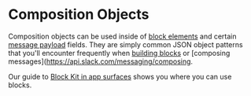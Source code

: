 # Composition Objects

Composition objects can be used inside of [block elements](https://api.slack.com/reference/block-kit/block-elements) and certain [message payload](https://api.slack.com/reference/messaging/payload) fields. They are simply common JSON object patterns that you'll encounter frequently when [building blocks](https://api.slack.com/block-kit/building) or [composing messages](https://api.slack.com/messaging/composing.

Our guide to [Block Kit in app surfaces](https://api.slack.com/block-kit/surfaces) shows you where you can use blocks.
